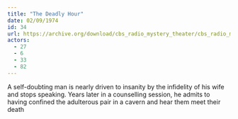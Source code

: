 ```yaml
---
title: "The Deadly Hour"
date: 02/09/1974
id: 34
url: https://archive.org/download/cbs_radio_mystery_theater/cbs_radio_mystery_theater-0001-0050.zip/cbs_radio_mystery_theater-0001-0050%2Fcbsrmt_0034_the_deadly_hour.mp3
actors:
  - 27
  - 6
  - 33
  - 82
---
```

A self-doubting man is nearly driven to insanity by the infidelity of his wife and stops speaking. Years later in a counselling session, he admits to having confined the adulterous pair in a cavern and hear them meet their death